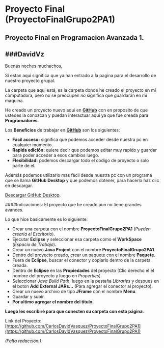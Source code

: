 # Proyecto Final (ProyectoFinalGrupo2PA1)
**Proyecto Final en Programacion Avanzada 1.**
--------
###DavidVz
--------
Buenas noches muchachos,

Si estan aqui significa que ya han entrado a la pagina para el desarrollo de nuestro proyecto grupal.

La carpeta que aqui está, es la carpeta donde he creado el proyecto en mi computadora, pero no se preocupen *no* significa que guardarán
en mi maquina.

He creado un proyecto nuevo aqui en [**GitHub**](https://github.com) con en proposito de que ustedes la conozcan y puedan interactuar aqui 
ya que fue creada para **Programadores**.

Los **Beneficios** de trabajar en [**GitHub**](https://github.com) son los siguientes:
+  **Facil acceso:** significa que podemos acceder desde nuestra pc en cualquier momento.
+  **Rapida edición:** quiere decir que podemos editar muy rapido y guardar para poder acceder a esos cambios luego.
+  **Flexibilidad:** podemos descargar todo el codigo de proyecto o solo parte de el.

Además podemos utilizarlo mas fácil desde nuestra pc con un programa que se llama **GitHub Desktop** y que podemos 
obtener, para hacerlo haz clic en descargar.

[Descargar GitHub Desktop](https://desktop.github.com).

####Indicaciones:
El proyecto que he creado aun no tiene grandes avances.  

Lo que hice basicamente es lo siguiente:
+ Crear una carpeta con el nombre **ProyectoFinalGrupo2PA1** (_Pueden crearla el Escritorio_).
+ Ejecutar **Eclipse** y seleccionar esa carpeta como el **WorkSpace** (_Espacio de Trabajo_).
+ Crear un nuevo __Java Project__ con el nombre **ProyectoFinalGrupo2PA1**.
+ Dentro del proyecto creado, crear un paquete con el nombre **Paquete**.
+ Fuera de **Eclipse**, buscar el conector y copiarlo dentro de la carpeta creada.
+ Dentro de **Eclipse** en las __Propiedades__ del proyecto (Clic derecho el el nombre del proyecto y luego en _Properties_).
+ Seleccionar _Java Build Path_, luego en la pestaña _Libraries_ y despues en el boton **Add External JARs...** (Para agregar el conector al proyecto).
+ Crear un nuevo archivo de tipo __JFrame__ con el nombre **Menu**.
+ Guardar y subir.
+ __Por ultimo agregar el nombre del titulo.__

**Luego les escribiré para que conecten su carpeta con esta página.**

Link del Proyecto: [https://github.com/CarlosDavidVasquez/ProyectoFinalGrupo2PA1](https://github.com/CarlosDavidVasquez/ProyectoFinalGrupo2PA1)

_(Falta redacción.)_
